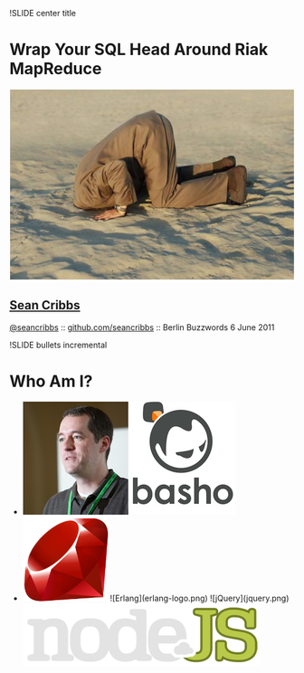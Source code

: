 !SLIDE center title

# Wrap Your SQL Head Around Riak MapReduce

<img src="head-in-the-sand.jpg"/>

## [Sean Cribbs](http://seancribbs.com/)

[@seancribbs](http://twitter.com/seancribbs) ::
[github.com/seancribbs](https://github.com/seancribbs) :: 
Berlin Buzzwords 6 June 2011

!SLIDE bullets incremental

# Who Am I?

* ![Sean](sean.jpg) ![Basho](basho.jpg)
* <img src="ruby.png" style="width: 150px; height: 150px"/>
  ![Erlang](erlang-logo.png) ![jQuery](jquery.png)
  <img src="node.png" style="background-color: #22252A" />

